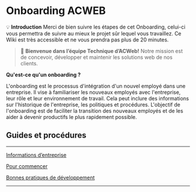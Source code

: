 # Onboarding ACWEB

💡 **Introduction** Merci de bien suivre les étapes de cet Onboarding, celui-ci vous permettra de suivre au mieux le projet sûr lequel vous travaillez. Ce Wiki est très accessible et ne vous prendra pas plus de 20 minutes.

> 👋 **Bienvenue dans l’équipe Technique d’ACWeb!** Notre mission est de concevoir, développer et maintenir les solutions web de nos clients.
> 

**Qu'est-ce qu'un onboarding ?**

L'onboarding est le processus d'intégration d'un nouvel employé dans une entreprise. Il vise à familiariser les nouveaux employés avec l'entreprise, leur rôle et leur environnement de travail. Cela peut inclure des informations sur l'historique de l'entreprise, les politiques et procédures. L'objectif de l'onboarding est de faciliter la transition des nouveaux employés et de les aider à devenir productifs le plus rapidement possible.

## Guides et procédures

---

[Informations d’entreprise](files/informations-entreprise.md)

[Pour commencer](files/pour-commencer.md)

[Bonnes pratiques de développement ](files/bonnes-pratiques-de-developement.md)

---
